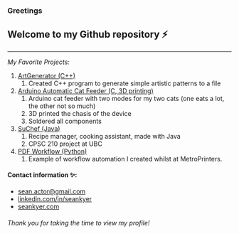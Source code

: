 ### Greetings

## Welcome to my Github repository ⚡
-------------------------------------
*My Favorite Projects:*
1. [ArtGenerator (C++)](https://github.com/seankyer/ArtGenerator)
   1. Created C++ program to generate simple artistic patterns to a file
2. [Arduino Automatic Cat Feeder (C, 3D printing)](https://github.com/seankyer/AutoCatFeeder)
   1. Arduino cat feeder with two modes for my two cats (one eats a lot, the other not so much)
   2. 3D printed the chasis of the device
   3. Soldered all components
3. [SuChef (Java)](https://github.com/seankyer/SuChef)
   1. Recipe manager, cooking assistant, made with Java
   2. CPSC 210 project at UBC
4. [PDF Workflow (Python)](https://github.com/seankyer/csv_pdf_workflow)
   1. Example of workflow automation I created whilst at MetroPrinters.
   
#### Contact information ✨:
* sean.actor@gmail.com
* [linkedin.com/in/seankyer](linkedin.com/in/seankyer)
* [seankyer.com](seankyer.com)

###### Thank you for taking the time to view my profile!
